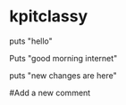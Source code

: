 kpitclassy
==========

puts "hello"

Puts "good morning internet"

puts "new changes are here"


#Add a new comment